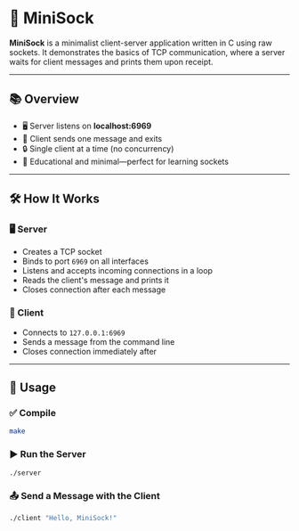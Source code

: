 # 🧵 MiniSock

**MiniSock** is a minimalist client-server application written in C using raw sockets. It demonstrates the basics of TCP communication, where a server waits for client messages and prints them upon receipt.

---

## 📚 Overview

- 🖥 Server listens on **localhost:6969**
- 📡 Client sends one message and exits
- 🔒 Single client at a time (no concurrency)
- 🧠 Educational and minimal—perfect for learning sockets

---

## 🛠 How It Works

### 🖥 Server

- Creates a TCP socket
- Binds to port `6969` on all interfaces
- Listens and accepts incoming connections in a loop
- Reads the client's message and prints it
- Closes connection after each message

### 📡 Client

- Connects to `127.0.0.1:6969`
- Sends a message from the command line
- Closes connection immediately after

---

## 🚀 Usage

### ✅ Compile

```bash
make
```
### ▶️ Run the Server

```bash
./server
```

### 📤 Send a Message with the Client

```bash
./client "Hello, MiniSock!"
```
